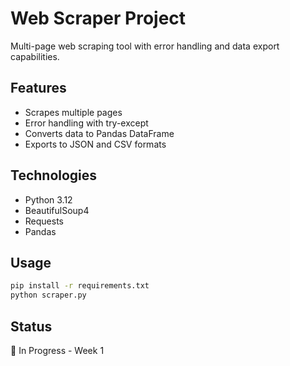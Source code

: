 # Web Scraper Project

Multi-page web scraping tool with error handling and data export capabilities.

## Features
- Scrapes multiple pages
- Error handling with try-except
- Converts data to Pandas DataFrame
- Exports to JSON and CSV formats

## Technologies
- Python 3.12
- BeautifulSoup4
- Requests
- Pandas

## Usage
```bash
pip install -r requirements.txt
python scraper.py
```

## Status
🚧 In Progress - Week 1
